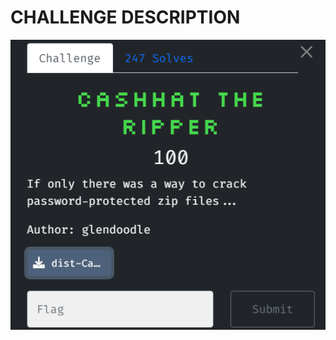 # CHALLENGE DESCRIPTION

![image](Challenge%20Image%2FMISC%2FHashcat%20the%20Ripper%2FScreenshot%202024-04-23%20194422.png)
